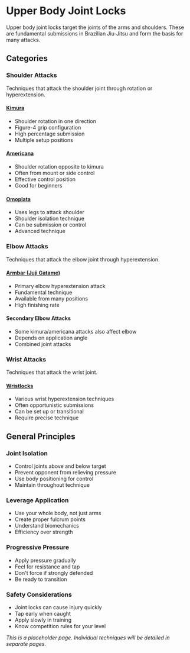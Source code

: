 # Upper Body Joint Locks

Upper body joint locks target the joints of the arms and shoulders. These are fundamental submissions in Brazilian Jiu-Jitsu and form the basis for many attacks.

## Categories

### Shoulder Attacks
Techniques that attack the shoulder joint through rotation or hyperextension.

#### [Kimura](kimura.md)
- Shoulder rotation in one direction
- Figure-4 grip configuration
- High percentage submission
- Multiple setup positions

#### [Americana](americana.md)
- Shoulder rotation opposite to kimura
- Often from mount or side control
- Effective control position
- Good for beginners

#### [Omoplata](omoplata.md)
- Uses legs to attack shoulder
- Shoulder isolation technique
- Can be submission or control
- Advanced technique

### Elbow Attacks
Techniques that attack the elbow joint through hyperextension.

#### [Armbar (Juji Gatame)](armbar.md)
- Primary elbow hyperextension attack
- Fundamental technique
- Available from many positions
- High finishing rate

#### Secondary Elbow Attacks
- Some kimura/americana attacks also affect elbow
- Depends on application angle
- Combined joint attacks

### Wrist Attacks
Techniques that attack the wrist joint.

#### [Wristlocks](wristlocks.md)
- Various wrist hyperextension techniques
- Often opportunistic submissions
- Can be set up or transitional
- Require precise technique

## General Principles

### Joint Isolation
- Control joints above and below target
- Prevent opponent from relieving pressure
- Use body positioning for control
- Maintain throughout technique

### Leverage Application
- Use your whole body, not just arms
- Create proper fulcrum points
- Understand biomechanics
- Efficiency over strength

### Progressive Pressure
- Apply pressure gradually
- Feel for resistance and tap
- Don't force if strongly defended
- Be ready to transition

### Safety Considerations
- Joint locks can cause injury quickly
- Tap early when caught
- Apply slowly in training
- Know competition rules for your level

*This is a placeholder page. Individual techniques will be detailed in separate pages.*
